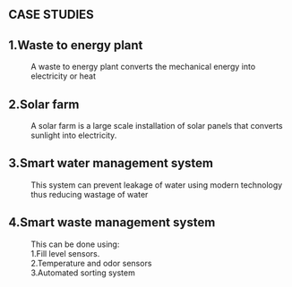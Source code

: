 ## CASE STUDIES

## 1.Waste to energy plant
<dd>A waste to energy plant converts the mechanical energy into electricity or heat</dd>

## 2.Solar farm
<dd>A solar farm is a large scale installation of solar panels that converts sunlight into electricity.</dd>

## 3.Smart water management system
<dd>This system can prevent leakage of water using modern technology thus reducing wastage of water</dd>

## 4.Smart waste management system
<dd>This can be done using:</dd>
<dd>1.Fill level sensors.</dd>
<dd>2.Temperature and odor sensors</dd>
<dd>3.Automated sorting system</dd>
